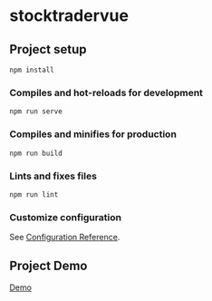 # stocktradervue

## Project setup

```npm
npm install
```

### Compiles and hot-reloads for development

```npm
npm run serve
```

### Compiles and minifies for production

```npm
npm run build
```

### Lints and fixes files

```npm
npm run lint
```

### Customize configuration

See [Configuration Reference](https://cli.vuejs.org/config/).

## Project Demo

[Demo](https://vuejs-stock-trader-67.surge.sh)
